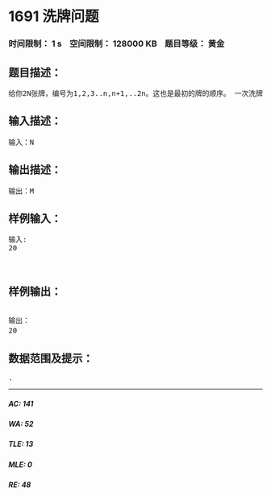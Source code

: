 # 1691 洗牌问题   
### 时间限制： 1 s&nbsp;&nbsp;&nbsp;&nbsp;空间限制： 128000 KB&nbsp;&nbsp;&nbsp;&nbsp;题目等级： 黄金  
## 题目描述：  

<pre>
给你2N张牌，编号为1,2,3..n,n+1,..2n。这也是最初的牌的顺序。 一次洗牌是把序列变为n+1,1,n+2,2,n+3,3,n+4,4..2n,n。可以证 明，对于任意自然数N，都可以在经过M次洗牌后第一次重新得到 初始的顺序。编程对于小于10000的自然数N，求出M的值。
</pre>
  
  
## 输入描述：  

<pre>
输入：N
</pre>
  
  
## 输出描述：  

<pre>
输出：M
</pre>
  
  
## 样例输入：  

<pre>
输入:   
20   
  

</pre>
  
  
## 样例输出：  

<pre>
  
输出：  
20　
</pre>
  
  
## 数据范围及提示：  

<pre>
.
</pre>
  
  
***  

##### AC: 141  
##### WA: 52  
##### TLE: 13  
##### MLE: 0  
##### RE: 48  
